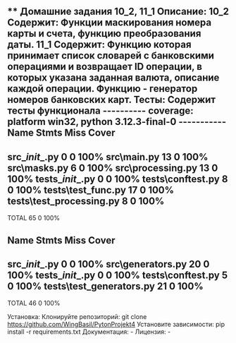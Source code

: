 ** Домашние задания 10_2, 11_1
Описание:
10_2 Содержит: Функции маскирования номера карты и счета, функцию преобразования даты.
11_1 Содержит: Функцию которая принимает список словарей с банковскими операциями и 
возвращает ID операции, в которых указана заданная валюта, описание каждой операции.
Функцию - генератор номеров банковских карт.
Тесты: Содержит тесты функционала 
---------- coverage: platform win32, python 3.12.3-final-0 -----------
Name                       Stmts   Miss  Cover
----------------------------------------------
src\__init__.py                0      0   100%
src\main.py                   13      0   100%
src\masks.py                   6      0   100%
src\processing.py             13      0   100%
tests\__init__.py              0      0   100%
tests\conftest.py              8      0   100%
tests\test_func.py            17      0   100%
tests\test_processing.py       8      0   100%
----------------------------------------------
TOTAL                         65      0   100%

Name                       Stmts   Miss  Cover
----------------------------------------------
src\__init__.py                0      0   100%
src\generators.py             20      0   100%
tests\__init__.py              0      0   100%
tests\conftest.py              5      0   100%
tests\test_generators.py      21      0   100%
----------------------------------------------
TOTAL                         46      0   100%

Установка:
Клонируйте репозиторий: git clone https://github.com/WingBasil/PytonProjekt4
Установите зависимости:
pip install -r requirements.txt
Документация: - 
Лицензия: - 